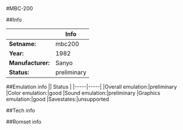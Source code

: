 #MBC-200

##Info

||Info|
|-----|-----|
|**Setname:**|mbc200
|**Year:**|1982
|**Manufacturer:**|Sanyo
|**Status:**|preliminary

##Emulation info
|| Status |
|-----|-----|
|Overall emulation:|preliminary
|Color emulation:|good
|Sound emulation:|preliminary
|Graphics emulation:|good
|Savestates:|unsupported

##Tech info

##Romset info

<!--- START OF EDITED COMMENT DO NOT TOUCH TEXT ABOVE-->
